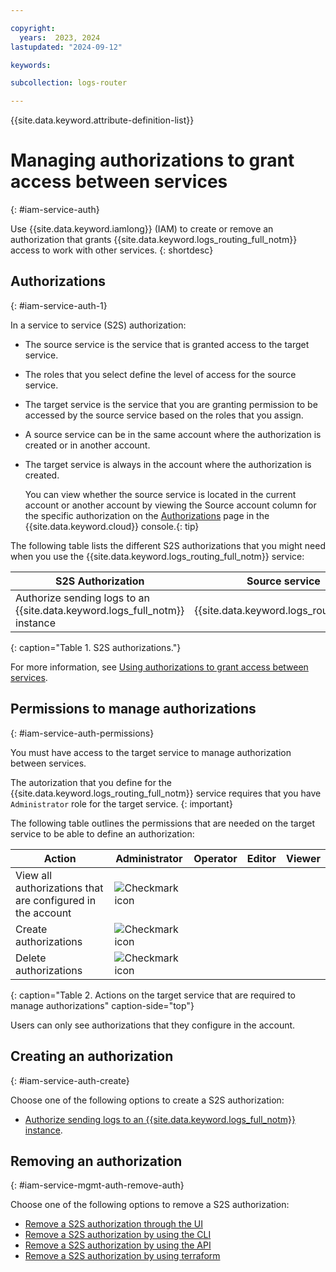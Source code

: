 ```yaml
---

copyright:
  years:  2023, 2024
lastupdated: "2024-09-12"

keywords:

subcollection: logs-router

---
```


{{site.data.keyword.attribute-definition-list}}

# Managing authorizations to grant access between services
{: #iam-service-auth}

Use {{site.data.keyword.iamlong}} (IAM) to create or remove an authorization that grants {{site.data.keyword.logs_routing_full_notm}} access to work with other services.
{: shortdesc}


## Authorizations
{: #iam-service-auth-1}

In a service to service (S2S) authorization:
- The source service is the service that is granted access to the target service.
- The roles that you select define the level of access for the source service.
- The target service is the service that you are granting permission to be accessed by the source service based on the roles that you assign.
- A source service can be in the same account where the authorization is created or in another account.
- The target service is always in the account where the authorization is created.

    You can view whether the source service is located in the current account or another account by viewing the Source account column for the specific authorization on the [Authorizations](/iam/authorizations) page in the {{site.data.keyword.cloud}} console.{: tip}

The following table lists the different S2S authorizations that you might need when you use the {{site.data.keyword.logs_routing_full_notm}} service:

| S2S Authorization | Source service | Target service |
|-------------------|----------------|----------------|
| Authorize sending logs to an {{site.data.keyword.logs_full_notm}} instance | {{site.data.keyword.logs_routing_full}} | {{site.data.keyword.logs_full_notm}} |
{: caption="Table 1. S2S authorizations."}

For more information, see [Using authorizations to grant access between services](/docs/account?topic=account-serviceauth).



## Permissions to manage authorizations
{: #iam-service-auth-permissions}

You must have access to the target service to manage authorization between services.

The autorization that you define for the {{site.data.keyword.logs_routing_full_notm}} service requires that you have `Administrator` role for the target service.
{: important}

The following table outlines the permissions that are needed on the target service to be able to define an authorization:

| Action              | Administrator | Operator | Editor | Viewer |
|---------------------|---------------|----------|--------|--------|
| View all authorizations that are configured in the account | ![Checkmark icon](../icons/checkmark-icon.svg "checkmark") | | | |
| Create authorizations | ![Checkmark icon](../icons/checkmark-icon.svg "checkmark") | | | |
| Delete authorizations | ![Checkmark icon](../icons/checkmark-icon.svg "checkmark") | | | |
{: caption="Table 2. Actions on the target service that are required to manage authorizations" caption-side="top"}

Users can only see authorizations that they configure in the account.

## Creating an authorization
{: #iam-service-auth-create}

Choose one of the following options to create a S2S authorization:
- [Authorize sending logs to an {{site.data.keyword.logs_full_notm}} instance](/docs/logs-router?topic=logs-router-iam-service-auth-logs-routing).


## Removing an authorization
{: #iam-service-mgmt-auth-remove-auth}

Choose one of the following options to remove a S2S authorization:
- [Remove a S2S authorization through the UI](/docs/logs-router?topic=logs-router-iam-service-auth-remove-auth&interface=ui)
- [Remove a S2S authorization by using the CLI](/docs/logs-router?topic=logs-router-iam-service-auth-remove-auth&interface=cli)
- [Remove a S2S authorization by using the API](/docs/logs-router?topic=logs-router-iam-service-auth-remove-auth&interface=api)
- [Remove a S2S authorization by using terraform](/docs/logs-router?topic=logs-router-iam-service-auth-remove-auth&interface=terraform)
